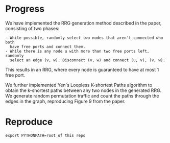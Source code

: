 # Progress

We have implemented the RRG generation method described in the paper,
consisting of two phases:

    - While possible, randomly select two nodes that aren't connected who both
      have free ports and connect them.
    - While there is any node u with more than two free ports left, randomly
      select an edge (v, w). Disconnect (v, w) and connect (u, v), (v, w).

This results in an RRG, where every node is guaranteed to have at most 1 free
port.

We further implemented Yen's Loopless K-shortest Paths algorithm to obtain the
k-shortest paths between any two nodes in the generated RRG. We generate 
random permutation traffic and count the paths through the edges in the graph,
reproducing Figure 9 from the paper.

# Reproduce

`export PYTHONPATH=root of this repo`
